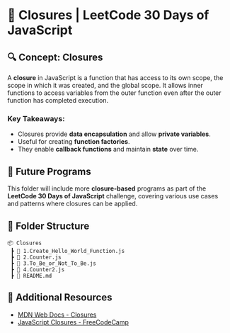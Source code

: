 # 🚀 Closures | LeetCode 30 Days of JavaScript

## 🔍 Concept: Closures  
A **closure** in JavaScript is a function that has access to its own scope, the scope in which it was created, and the global scope. It allows inner functions to access variables from the outer function even after the outer function has completed execution.

### Key Takeaways:
- Closures provide **data encapsulation** and allow **private variables**.
- Useful for creating **function factories**.
- They enable **callback functions** and maintain **state** over time.

## 📂 Future Programs  
This folder will include more **closure-based** programs as part of the **LeetCode 30 Days of JavaScript** challenge, covering various use cases and patterns where closures can be applied.

## 📂 Folder Structure  
```
📦 Closures  
 ┣ 📜 1.Create_Hello_World_Function.js  
 ┣ 📜 2.Counter.js  
 ┣ 📜 3.To_Be_or_Not_To_Be.js  
 ┣ 📜 4.Counter2.js  
 ┣ 📜 README.md  
```

## 📖 Additional Resources
- [MDN Web Docs - Closures](https://developer.mozilla.org/en-US/docs/Web/JavaScript/Closures)
- [JavaScript Closures - FreeCodeCamp](https://www.freecodecamp.org/news/closures-in-javascript/)